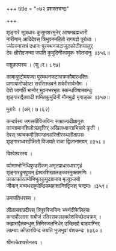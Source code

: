 +++
title = "०७२ प्रशस्तचन्द्रः"

+++


शृङ्गारे सूत्रधारः कुसुमशरमुनेर् आश्रमब्रह्मचारी  
नारीणाम् आदिदेवस् त्रिभुवनमहितो रागयज्ञे पुरोधाः ।  
ज्योत्स्नासत्रं दधानः पुरमथनजटाजूटकोटीशयालुर्  
देवः क्षीरोदजन्मा जयति कुमुदिनीकामुकः श्वेतभानुः ॥३५६॥  


वसुकल्पस्य । (सु।र। ८९७)  


कामायुष्टोमयज्वा पुरमथनजटाचक्रकौमारभक्तिः  
प्राणायामोपदेष्टा सरसिरुहवने शर्वरीसार्वभौमः ।  
देवो जागर्ति भानोर् भुवनभरभृतः स्कन्धविश्रामबन्धुः  
शृङ्गाराद्वैतवादी शमितकुमुदिनी मौनमुद्रो मृगाङ्कः ॥३५७॥  


मुरारेः । (अर्। ७।६२)  


कन्दर्पस्य जगत्त्रयीविजयिनः साम्राज्यदीक्षागुरुः   
कान्तामानशिलोञ्छवृत्तिर् अखिलध्वान्ताभिचारे कृती ।  
देवस् त्र्यम्बकमौलिमण्डनसरित्तीरस्थलीतापसः   
शृङ्गाराध्वरदीक्षितो विजयते राजा द्विजानामयम् ॥३५८॥  


विश्वेश्वरस्य ।  


व्योमाम्भोनिधिपुण्डरीकम् अमृतप्राधारधारागृहं  
शृङ्गारद्रुमपुष्पम् ईश्वरशिखालङ्कारमुक्तामणिः ।  
काकाकारतमोभिभूतकुमुदग्रामाय मृत्युञ्जयो  
जीयान् मन्मथराष्ट्रपोष्ठिकमहाशान्तिद्विजश् चन्द्रमाः ॥३५९॥  


उमापतिधरस्य ।  


लीलासद्मप्रदीपस् त्रिपुरविजयिनः स्वर्णदीकेलिहंसः  
कन्दर्पोल्लास सबीजं रतिरसकलहक्लेशविच्छेदचक्रम् ।  
कह्लाराद्वैतबन्धुस् तिमिरजलनिधेर् उच्छिखो बाडवाग्निर्  
लक्ष्म्याः क्रीडारविन्दं जयति भुजभुवां वंशकन्दः ॥३६०॥  


श्रीमत्केशवसेनस्य ।  


